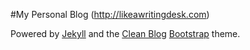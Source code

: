 #My Personal Blog (http://likeawritingdesk.com)

Powered by [Jekyll](http://jekyllrb.com/) and the [Clean Blog](http://startbootstrap.com/template-overviews/clean-blog/) [Bootstrap](http://getbootstrap.com/) theme.
